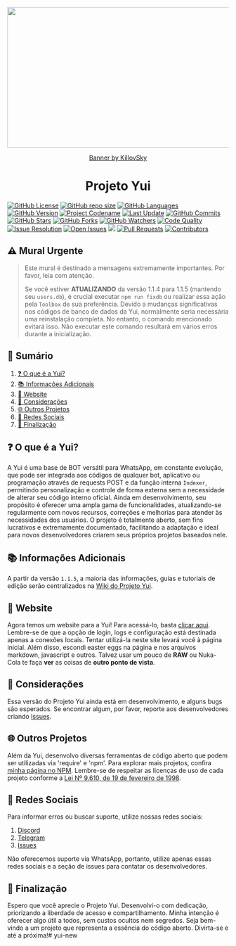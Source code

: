 <!-- Na penumbra eterna, onde o eco sussurra sombras sinistras,
A chama agoniza em um lamento enlouquecedor,
Destinos indecisos e histórias perdidas se entrelaçam,
No reino esquecido, além da lógica, onde almas vagam desprovidas de luz.

Alimentada por murmúrios de trevas, a sombra renasce,
Nos confins do esquecimento, sua história macabra se forma,
Onde a luz desiste de brilhar, e a alma se divide em agonia,
No vazio etéreo, sombras e luz selaram um pacto de desespero.

A chama, extinta em sua forma física, ecoa nas almas corrompidas,
Que foram arrastadas entre as dimensões desprovidas de luz,
Na obscuridade, uma presença se mantém, desafiando a esperança,
Pois nem toda escuridão é desprovida de uma centelha de tormento e clareza.

Sua lembrança persiste, e sua chama silenciosa dança,
Em um ciclo eterno onde destinos se entrelaçam na desolação,
A dualidade da escuridão e da luz desafia vossa razão,
E na fronteira entre terror e renascimento, uma pergunta sempre ecoa:

"Inaceso, a chama da vida que possuis ainda cintila digna de conduzir-te a um ciclo inatingível?" -->
<p align="center">
    <img align="center" src="https://raw.githubusercontent.com/KillovSky/Yui/main/lib/Commands/Default/Cache/Banner.png" width="512" height="320">
</p>
<p align="center">
    <a align="center" href="https://linktr.ee/killovsky">Banner by KillovSky</a>
</p>
<!-- <p align="center">
    <a align="center" href="https://bento.me/joanderson">Banner by Jojo</a>
</p> -->
<p align="center">
    <h1 align="center">Projeto Yui</h1>
    <a href="https://github.com/KillovSky/yui/blob/main/LICENSE"><img alt="GitHub License" src="https://img.shields.io/github/license/KillovSky/Yui?color=blue&label=License&style=flat-square"></a>
    <a href="https://github.com/KillovSky/yui"><img alt="GitHub repo size" src="https://img.shields.io/github/repo-size/KillovSky/yui?label=Size%20%28With%20.git%20folder%29&style=flat-square"></a>
    <a href="https://api.github.com/repos/KillovSky/Yui/languages"><img alt="GitHub Languages" src="https://img.shields.io/github/languages/count/KillovSky/Yui?label=Code%20Languages&style=flat-square"></a>
    <a href="https://github.com/KillovSky/Yui/blob/main/.github/CHANGELOG.md"><img alt="GitHub Version" src="https://img.shields.io/github/package-json/v/KillovSky/Yui?label=Latest%20Version&style=flat-square"></a>
    <a href="https://github.com/KillovSky/Yui/blob/main/.github/CHANGELOG.md"><img alt="Project Codename" src="https://img.shields.io/github/package-json/build_name/KillovSky/Yui?label=Latest%20Codename"></a>
    <a href="https://github.com/KillovSky/Yui/blob/main/.github/CHANGELOG.md"><img alt="Last Update" src="https://img.shields.io/github/package-json/build_date/KillovSky/Yui?label=Latest%20Update"></a>
    <a href="https://github.com/KillovSky/yui/commits/main"><img alt="GitHub Commits" src="https://img.shields.io/github/commit-activity/y/KillovSky/Yui?label=Commits&style=flat-square"></a>
    <a href="https://github.com/KillovSky/yui/stargazers/"><img title="GitHub Stars" src="https://img.shields.io/github/stars/KillovSky/yui?label=Stars&style=flat-square"></a>
    <a href="https://github.com/KillovSky/yui/network/members"><img title="GitHub Forks" src="https://img.shields.io/github/forks/KillovSky/yui?label=Forks&style=flat-square"></a>
    <a href="https://github.com/KillovSky/yui/watchers"><img title="GitHub Watchers" src="https://img.shields.io/github/watchers/KillovSky/yui?label=Watchers&style=flat-square"></a>
    <a href="https://www.codefactor.io/repository/github/killovsky/yui"><img alt="Code Quality" src="https://www.codefactor.io/repository/github/killovsky/yui/badge"></a>
    <a href="http://isitmaintained.com/project/killovsky/yui"><img alt="Issue Resolution" src="http://isitmaintained.com/badge/resolution/killovsky/yui.svg"></a>
    <a href="http://isitmaintained.com/project/killovsky/yui"><img alt="Open Issues" src="http://isitmaintained.com/badge/open/killovsky/yui.svg"></a>
    <a href="https://hits.seeyoufarm.com"><img src="https://hits.seeyoufarm.com/api/count/incr/badge.svg?url=https%3A%2F%2Fgithub.com%2FKillovSky%2FYui&count_bg=%2379C83D&title_bg=%23555555&icon=&icon_color=%23E7E7E7&title=Views+%28Since+01%2F04%2F24%29&edge_flat=false"/></a>
    <a href="https://github.com/KillovSky/yui/pulls"><img alt="Pull Requests" src="https://img.shields.io/github/issues-pr/KillovSky/Yui?label=Pull%20Requests&style=flat-square"></a>
    <a href="https://github.com/KillovSky/yui/graphs/contributors"><img alt="Contributors" src="https://img.shields.io/github/contributors/KillovSky/Yui?label=Contribuidores&style=flat-square"></a>
</p>

## ⚠️ Mural Urgente

> Este mural é destinado a mensagens extremamente importantes. Por favor, leia com atenção.
>
> Se você estiver **ATUALIZANDO** da versão 1.1.4 para 1.1.5 (mantendo seu `users.db`), é crucial executar `npm run fixdb` ou realizar essa ação pela `Toolbox` de sua preferência. Devido a mudanças significativas nos códigos de banco de dados da Yui, normalmente seria necessária uma reinstalação completa. No entanto, o comando mencionado evitará isso. Não executar este comando resultará em vários erros durante a inicialização.

## 📝 Sumário

1. [❓ O que é a Yui?](#-o-que-é-a-Yui)
2. [📚 Informações Adicionais](#-informações-adicionais)
3. [🔗 Website](#-website)
4. [📢 Considerações](#-considerações)
5. [🌐 Outros Projetos](#-outros-projetos)
6. [📱 Redes Sociais](#-redes-sociais)
7. [🚀 Finalização](#-finalização)

## ❓ O que é a Yui?

A Yui é uma base de BOT versátil para WhatsApp, em constante evolução, que pode ser integrada aos códigos de qualquer bot, aplicativo ou programação através de requests POST e da função interna `Indexer`, permitindo personalização e controle de forma externa sem a necessidade de alterar seu código interno oficial. Ainda em desenvolvimento, seu propósito é oferecer uma ampla gama de funcionalidades, atualizando-se regularmente com novos recursos, correções e melhorias para atender às necessidades dos usuários. O projeto é totalmente aberto, sem fins lucrativos e extremamente documentado, facilitando a adaptação e ideal para novos desenvolvedores criarem seus próprios projetos baseados nele.

## 📚 Informações Adicionais

A partir da versão `1.1.5`, a maioria das informações, guias e tutoriais de edição serão centralizados na [Wiki do Projeto Yui](https://github.com/KillovSky/Yui/wiki).

## 🔗 Website

Agora temos um website para a Yui! Para acessá-lo, basta [clicar aqui](https://killovsky.github.io/Yui). Lembre-se de que a opção de login, logs e configuração está destinada apenas a conexões locais. Tentar utilizá-la neste site levará você à página inicial. Além disso, escondi easter eggs na página e nos arquivos markdown, javascript e outros. Talvez usar um pouco de **RAW** ou Nuka-Cola te faça **ver** as coisas de **outro ponto de vista**.

## 📢 Considerações

Essa versão do Projeto Yui ainda está em desenvolvimento, e alguns bugs são esperados. Se encontrar algum, por favor, reporte aos desenvolvedores criando [Issues](https://github.com/KillovSky/Yui/issues/604).

## 🌐 Outros Projetos

Além da Yui, desenvolvo diversas ferramentas de código aberto que podem ser utilizadas via 'require' e 'npm'. Para explorar mais projetos, confira [minha página no NPM](https://www.npmjs.com/~killovsky). Lembre-se de respeitar as licenças de uso de cada projeto conforme a [Lei Nº 9.610, de 19 de fevereiro de 1998](https://www.planalto.gov.br/ccivil_03/leis/l9610.htm).

## 📱 Redes Sociais

Para informar erros ou buscar suporte, utilize nossas redes sociais:

1. [Discord](https://discord.gg/ZtN9UH7XZu)
2. [Telegram](https://t.me/PROJETOyui)
3. [Issues](https://github.com/KillovSky/Yui/issues/604)

Não oferecemos suporte via WhatsApp, portanto, utilize apenas essas redes sociais e a seção de issues para contatar os desenvolvedores.

## 🚀 Finalização

Espero que você aprecie o Projeto Yui. Desenvolvi-o com dedicação, priorizando a liberdade de acesso e compartilhamento. Minha intenção é oferecer algo útil a todos, sem custos ocultos nem segredos. Seja bem-vindo a um projeto que representa a essência do código aberto. Divirta-se e até a próxima!# yui-new
